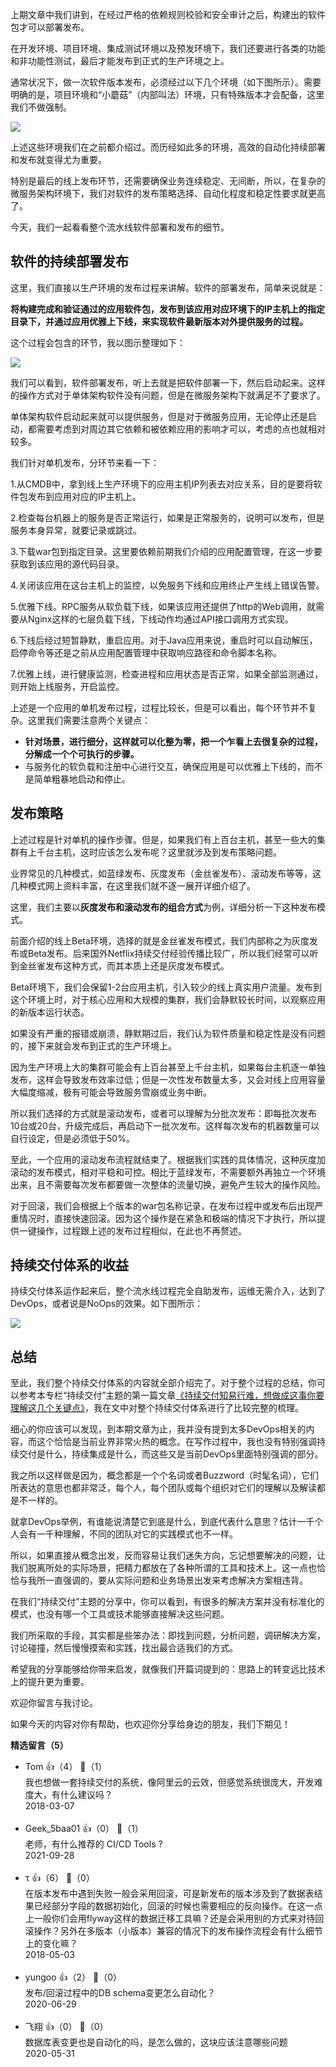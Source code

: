 上期文章中我们讲到，在经过严格的依赖规则校验和安全审计之后，构建出的软件包才可以部署发布。

在开发环境、项目环境、集成测试环境以及预发环境下，我们还要进行各类的功能和非功能性测试，最后才能发布到正式的生产环境之上。

通常状况下，做一次软件版本发布，必须经过以下几个环境（如下图所示）。需要明确的是，项目环境和“小蘑菇”（内部叫法）环境，只有特殊版本才会配备，这里我们不做强制。

![](https://static001.geekbang.org/resource/image/36/6e/36066f4cc87bf4337a4f84e42cfd256e.jpg?wh=693%2A139)

上述这些环境我们在之前都介绍过。而历经如此多的环境，高效的自动化持续部署和发布就变得尤为重要。

特别是最后的线上发布环节，还需要确保业务连续稳定、无间断，所以，在复杂的微服务架构环境下，我们对软件的发布策略选择、自动化程度和稳定性要求就更高了。

今天，我们一起看看整个流水线软件部署和发布的细节。

## 软件的持续部署发布

这里，我们直接以生产环境的发布过程来讲解。软件的部署发布，简单来说就是：

**将构建完成和验证通过的应用软件包，发布到该应用对应环境下的IP主机上的指定目录下，并通过应用优雅上下线，来实现软件最新版本对外提供服务的过程。**

这个过程会包含的环节，我以图示整理如下：

![](https://static001.geekbang.org/resource/image/71/b0/71bf16155f4071bda146db69a3ac67b0.jpg?wh=505%2A263)

我们可以看到，软件部署发布，听上去就是把软件部署一下，然后启动起来。这样的操作方式对于单体架构软件没有问题，但是在微服务架构下就满足不了要求了。

单体架构软件启动起来就可以提供服务，但是对于微服务应用，无论停止还是启动，都需要考虑到对周边其它依赖和被依赖应用的影响才可以，考虑的点也就相对较多。

我们针对单机发布，分环节来看一下：

1.从CMDB中，拿到线上生产环境下的应用主机IP列表去对应关系，目的是要将软件包发布到应用对应的IP主机上。

2.检查每台机器上的服务是否正常运行，如果是正常服务的，说明可以发布，但是服务本身异常，就要记录或跳过。

3.下载war包到指定目录。这里要依赖前期我们介绍的应用配置管理，在这一步要获取到该应用的源代码目录。

4.关闭该应用在这台主机上的监控，以免服务下线和应用终止产生线上错误告警。

5.优雅下线。RPC服务从软负载下线，如果该应用还提供了http的Web调用，就需要从Nginx这样的七层负载下线，下线动作均通过API接口调用方式实现。

6.下线后经过短暂静默，重启应用。对于Java应用来说，重启时可以自动解压，启停命令等还是之前从应用配置管理中获取响应路径和命令脚本名称。

7.优雅上线，进行健康监测，检查进程和应用状态是否正常，如果全部监测通过，则开始上线服务，开启监控。

上述是一个应用的单机发布过程，过程比较长，但是可以看出，每个环节并不复杂。这里我们需要注意两个关键点：

- **针对场景，进行细分，这样就可以化整为零，把一个乍看上去很复杂的过程，分解成一个个可执行的步骤。**
- 与服务化的软负载和注册中心进行交互，确保应用是可以优雅上下线的，而不是简单粗暴地启动和停止。

## 发布策略

上述过程是针对单机的操作步骤。但是，如果我们有上百台主机，甚至一些大的集群有上千台主机，这时应该怎么发布呢？这里就涉及到发布策略问题。

业界常见的几种模式，如蓝绿发布、灰度发布（金丝雀发布）、滚动发布等等，这几种模式网上资料丰富，在这里我们就不逐一展开详细介绍了。

这里，我们主要以**灰度发布和滚动发布的组合方式**为例，详细分析一下这种发布模式。

前面介绍的线上Beta环境，选择的就是金丝雀发布模式，我们内部称之为灰度发布或Beta发布。后来国外Netflix持续交付经验传播比较广，所以我们经常可以听到金丝雀发布这种方式，而其本质上还是灰度发布模式。

Beta环境下，我们会保留1-2台应用主机，引入较少的线上真实用户流量。发布到这个环境上时，对于核心应用和大规模的集群，我们会静默较长时间，以观察应用的新版本运行状态。

如果没有严重的报错或崩溃，静默期过后，我们认为软件质量和稳定性是没有问题的，接下来就会发布到正式的生产环境上。

因为生产环境上大的集群可能会有上百台甚至上千台主机，如果每台主机逐一单独发布，这样会导致发布效率过低；但是一次性发布数量太多，又会对线上应用容量大幅度缩减，极有可能会导致服务雪崩或业务中断。

所以我们选择的方式就是滚动发布，或者可以理解为分批次发布：即每批次发布10台或20台，升级完成后，再启动下一批次发布。这样每次发布的机器数量可以自行设定，但是必须低于50%。

至此，一个应用的滚动发布流程就结束了。根据我们实践的具体情况，这种灰度加滚动的发布模式，相对平稳和可控。相比于蓝绿发布，不需要额外再独立一个环境出来，且不需要每次发布都要做一次整体的流量切换，避免产生较大的操作风险。

对于回滚，我们会根据上个版本的war包名称记录，在发布过程中或发布后出现严重情况时，直接快速回滚。因为这个操作是在紧急和极端的情况下才执行，所以提供一键操作，过程跟上述的发布过程相似，在此也不再赘述。

## 持续交付体系的收益

持续交付体系运作起来后，整个流水线过程完全自助发布，运维无需介入，达到了DevOps，或者说是NoOps的效果。如下图所示：

![](https://static001.geekbang.org/resource/image/e5/2f/e5970628742eda8e67e2b9509fcde02f.jpg?wh=697%2A275)

## 总结

至此，我们整个持续交付体系的内容就全部介绍完了。对于整个过程的总结，你可以参考本专栏“持续交付”主题的第一篇文章[《持续交付知易行难，想做成这事你要理解这几个关键点》](https://time.geekbang.org/column/article/2631)，我在文中对整个持续交付体系进行了比较完整的梳理。

细心的你应该可以发现，到本期文章为止，我并没有提到太多DevOps相关的内容，而这个恰恰是当前业界非常火热的概念。在写作过程中，我也没有特别强调持续交付是什么，持续集成是什么，而这些又是当前DevOps里面特别强调的部分。

我之所以这样做是因为，概念都是一个个名词或者Buzzword（时髦名词），它们所表达的意思也都非常泛，每个人，每个团队或每个组织对它们的理解以及解读都是不一样的。

就拿DevOps举例，有谁能说清楚它到底是什么，到底代表什么意思？估计一千个人会有一千种理解，不同的团队对它的实践模式也不一样。

所以，如果直接从概念出发，反而容易让我们迷失方向，忘记想要解决的问题，让我们脱离所处的实际场景，把精力都放在了各种所谓的工具和技术上。这一点也恰恰与我所一直强调的，要从实际问题和业务场景出发来考虑解决方案相违背。

在我们“持续交付”主题的分享中，你可以看到，有很多的解决方案并没有标准化的模式，也没有哪一个工具或技术能够直接解决这些问题。

我们所采取的手段，其实都是些笨办法：即找到问题，分析问题，调研解决方案，讨论碰撞，然后慢慢摸索和实践，找出最合适我们的方式。

希望我的分享能够给你带来启发，就像我们开篇词提到的：思路上的转变远比技术上的提升更为重要。

欢迎你留言与我讨论。

如果今天的内容对你有帮助，也欢迎你分享给身边的朋友，我们下期见！
<div><strong>精选留言（5）</strong></div><ul>
<li><span>Tom</span> 👍（4） 💬（1）<div>我也想做一套持续交付的系统，像阿里云的云效，但感觉系统很庞大，开发难度大，有什么建议吗？</div>2018-03-07</li><br/><li><span>Geek_5baa01</span> 👍（0） 💬（1）<div>老师，有什么推荐的 CI&#47;CD Tools ?
</div>2021-09-28</li><br/><li><span>τ</span> 👍（6） 💬（0）<div>在版本发布中遇到失败一般会采用回滚，可是新发布的版本涉及到了数据表结果已经部分字段的数据初始化，回滚的时候也需要相应的反向操作。在这一点上一般你们会用flyway这样的数据迁移工具嘛？还是会采用别的方式来对待回滚操作？另外在多版本（小版本）兼容的情况下的发布操作流程会有什么细节上的变化嘛？</div>2018-05-03</li><br/><li><span>yungoo</span> 👍（2） 💬（0）<div>发布&#47;回滚过程中的DB schema变更怎么自动化？</div>2020-06-29</li><br/><li><span>飞翔</span> 👍（0） 💬（0）<div>数据库表变更也是自动化的吗，是怎么做的，这块应该注意哪些问题</div>2020-05-31</li><br/>
</ul>